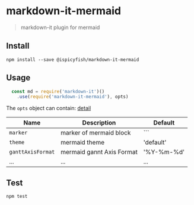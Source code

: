 # markdown-it-mermaid

> markdown-it plugin for mermaid

## Install

```shell
npm install --save @ispicyfish/markdown-it-mermaid
```

## Usage

```js
  const md = require('markdown-it')()
    .use(require('markdown-it-mermaid'), opts)
```

The `opts` object can contain: [detail](https://mermaid-js.github.io/mermaid/#/Setup)

Name              | Description                                                    | Default
------------------|----------------------------------------------------------------|-----------------------------------
`marker` | marker of mermaid block | ```
`theme` | mermaid theme | 'default'
`ganttAxisFormat` | mermaid gannt Axis Format | '%Y-%m-%d'
...|...|...

## Test
```shell
npm test
```
